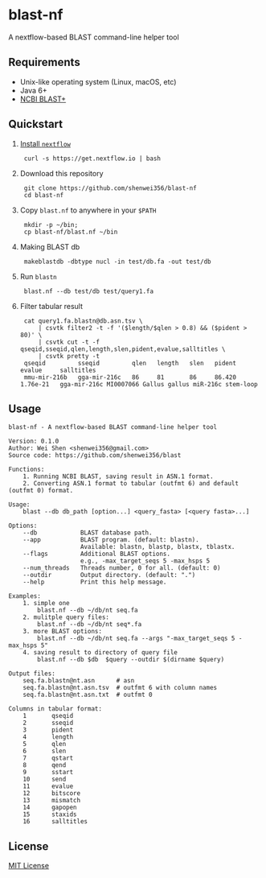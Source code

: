 # blast-nf

A nextflow-based BLAST command-line helper tool

## Requirements 

* Unix-like operating system (Linux, macOS, etc)
* Java 6+ 
* [NCBI BLAST+](ftp://ftp.ncbi.nlm.nih.gov/blast/executables/blast+/)


## Quickstart

1. [Install `nextflow`](https://www.nextflow.io/docs/latest/getstarted.html#installation)

        curl -s https://get.nextflow.io | bash

1. Download this repository

        git clone https://github.com/shenwei356/blast-nf
        cd blast-nf

1. Copy `blast.nf` to anywhere in your `$PATH`

        mkdir -p ~/bin;
        cp blast-nf/blast.nf ~/bin

1. Making BLAST db

        makeblastdb -dbtype nucl -in test/db.fa -out test/db

1. Run `blastn`

        blast.nf --db test/db test/query1.fa

1. Filter tabular result

        cat query1.fa.blastn@db.asn.tsv \
            | csvtk filter2 -t -f '($length/$qlen > 0.8) && ($pident > 80)' \
            | csvtk cut -t -f qseqid,sseqid,qlen,length,slen,pident,evalue,salltitles \
            | csvtk pretty -t
        qseqid         sseqid         qlen   length   slen   pident   evalue     salltitles
        mmu-mir-216b   gga-mir-216c   86     81       86     86.420   1.76e-21   gga-mir-216c MI0007066 Gallus gallus miR-216c stem-loop

## Usage

```
blast-nf - A nextflow-based BLAST command-line helper tool

Version: 0.1.0
Author: Wei Shen <shenwei356@gmail.com>
Source code: https://github.com/shenwei356/blast

Functions:
    1. Running NCBI BLAST, saving result in ASN.1 format.
    2. Converting ASN.1 format to tabular (outfmt 6) and default (outfmt 0) format.

Usage:
    blast --db db_path [option...] <query_fasta> [<query fasta>...]

Options:
    --db            BLAST database path.
    --app           BLAST program. (default: blastn).
                    Available: blastn, blastp, blastx, tblastx.
    --flags         Additional BLAST options.
                    e.g., -max_target_seqs 5 -max_hsps 5
    --num_threads   Threads number, 0 for all. (default: 0)
    --outdir        Output directory. (default: ".")
    --help          Print this help message.

Examples:
    1. simple one
        blast.nf --db ~/db/nt seq.fa
    2. mulitple query files:
        blast.nf --db ~/db/nt seq*.fa
    3. more BLAST options:
        blast.nf --db ~/db/nt seq.fa --args "-max_target_seqs 5 -max_hsps 5"
    4. saving result to directory of query file
        blast.nf --db $db  $query --outdir $(dirname $query)

Output files:
    seq.fa.blastn@nt.asn      # asn
    seq.fa.blastn@nt.asn.tsv  # outfmt 6 with column names
    seq.fa.blastn@nt.asn.txt  # outfmt 0

Columns in tabular format:
    1       qseqid
    2       sseqid
    3       pident
    4       length
    5       qlen
    6       slen
    7       qstart
    8       qend
    9       sstart
    10      send
    11      evalue
    12      bitscore
    13      mismatch
    14      gapopen
    15      staxids
    16      salltitles

```

## License

[MIT License](https://github.com/shenwei356/blast-nf/blob/master/LICENSE)
